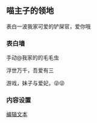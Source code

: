 ## 喵主子的领地


表白一波我家可爱的铲屎官，爱你哦



### 表白墙

手动@我家的的毛毛虫


浮世万千，吾爱有三











游戏，妹子与爱妃，😜😜
### 内容设置
 [编辑文本](https://github.com/knot-ido/bk/edit/master/README.md) 

